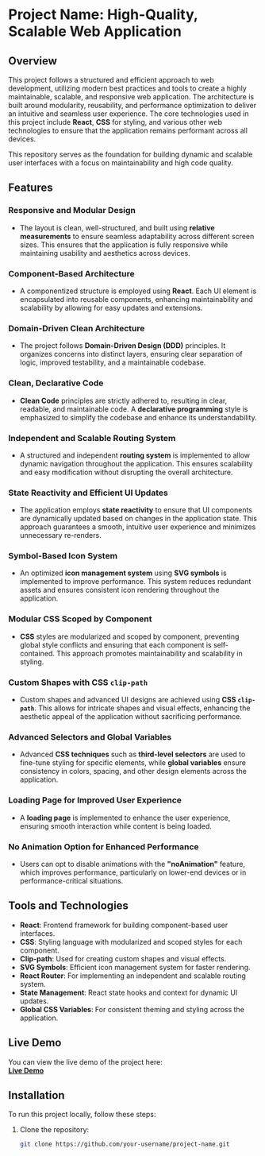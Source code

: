 # Project Name: High-Quality, Scalable Web Application

## Overview

This project follows a structured and efficient approach to web development, utilizing modern best practices and tools to create a highly maintainable, scalable, and responsive web application. The architecture is built around modularity, reusability, and performance optimization to deliver an intuitive and seamless user experience. The core technologies used in this project include **React**, **CSS** for styling, and various other web technologies to ensure that the application remains performant across all devices.

This repository serves as the foundation for building dynamic and scalable user interfaces with a focus on maintainability and high code quality.

## Features

### **Responsive and Modular Design**
- The layout is clean, well-structured, and built using **relative measurements** to ensure seamless adaptability across different screen sizes. This ensures that the application is fully responsive while maintaining usability and aesthetics across devices.

### **Component-Based Architecture**
- A componentized structure is employed using **React**. Each UI element is encapsulated into reusable components, enhancing maintainability and scalability by allowing for easy updates and extensions.

### **Domain-Driven Clean Architecture**
- The project follows **Domain-Driven Design (DDD)** principles. It organizes concerns into distinct layers, ensuring clear separation of logic, improved testability, and a maintainable codebase.

### **Clean, Declarative Code**
- **Clean Code** principles are strictly adhered to, resulting in clear, readable, and maintainable code. A **declarative programming** style is emphasized to simplify the codebase and enhance its understandability.

### **Independent and Scalable Routing System**
- A structured and independent **routing system** is implemented to allow dynamic navigation throughout the application. This ensures scalability and easy modification without disrupting the overall architecture.

### **State Reactivity and Efficient UI Updates**
- The application employs **state reactivity** to ensure that UI components are dynamically updated based on changes in the application state. This approach guarantees a smooth, intuitive user experience and minimizes unnecessary re-renders.

### **Symbol-Based Icon System**
- An optimized **icon management system** using **SVG symbols** is implemented to improve performance. This system reduces redundant assets and ensures consistent icon rendering throughout the application.

### **Modular CSS Scoped by Component**
- **CSS** styles are modularized and scoped by component, preventing global style conflicts and ensuring that each component is self-contained. This approach promotes maintainability and scalability in styling.

### **Custom Shapes with CSS `clip-path`**
- Custom shapes and advanced UI designs are achieved using **CSS `clip-path`**. This allows for intricate shapes and visual effects, enhancing the aesthetic appeal of the application without sacrificing performance.

### **Advanced Selectors and Global Variables**
- Advanced **CSS techniques** such as **third-level selectors** are used to fine-tune styling for specific elements, while **global variables** ensure consistency in colors, spacing, and other design elements across the application.

### **Loading Page for Improved User Experience**
- A **loading page** is implemented to enhance the user experience, ensuring smooth interaction while content is being loaded.

### **No Animation Option for Enhanced Performance**
- Users can opt to disable animations with the **"noAnimation"** feature, which improves performance, particularly on lower-end devices or in performance-critical situations.

## Tools and Technologies

- **React**: Frontend framework for building component-based user interfaces.
- **CSS**: Styling language with modularized and scoped styles for each component.
- **Clip-path**: Used for creating custom shapes and visual effects.
- **SVG Symbols**: Efficient icon management system for faster rendering.
- **React Router**: For implementing an independent and scalable routing system.
- **State Management**: React state hooks and context for dynamic UI updates.
- **Global CSS Variables**: For consistent theming and styling across the application.

## Live Demo

You can view the live demo of the project here:  
[**Live Demo**](https://orbetfrontend.onrender.com/)

## Installation

To run this project locally, follow these steps:

1. Clone the repository:

   ```bash
   git clone https://github.com/your-username/project-name.git
